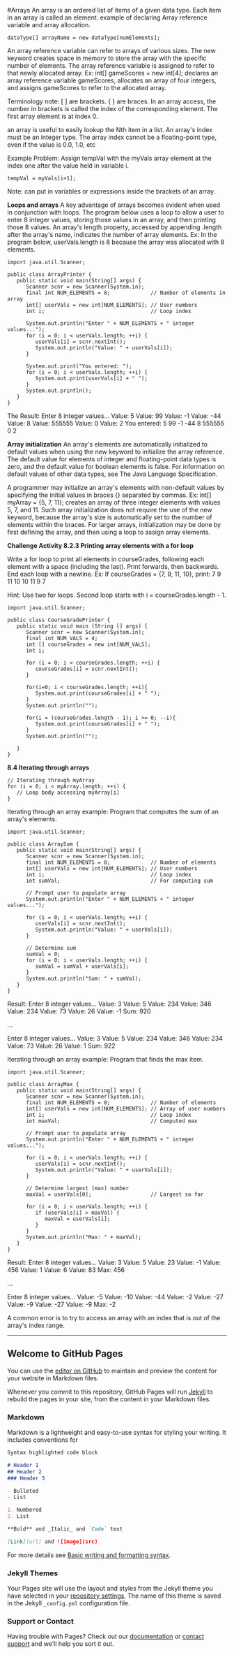 #Arrays
An array is an ordered list of items of a given data type. 
Each item in an array is called an element.
example of declaring Array reference variable and array allocation.
```
dataType[] arrayName = new dataType[numElements];
```
An array reference variable can refer to arrays of various sizes. The new keyword creates space in memory to store the array with the specific number of elements. The array reference variable is assigned to refer to that newly allocated array. Ex: int[] gameScores = new int[4]; declares an array reference variable gameScores, allocates an array of four integers, and assigns gameScores to refer to the allocated array.

Terminology note: [ ] are brackets. { } are braces. In an array access, the number in brackets is called the index of the corresponding element.
The first array element is at index 0.

an array is useful to easily lookup the Nth item in a list.
An array's index must be an integer type. The array index cannot be a floating-point type, even if the value is 0.0, 1.0, etc

Example Problem:
Assign tempVal with the myVals array element at the index one after the value held in variable i.
```
tempVal = myVals[i+1];
```
Note: can put in variables or expressions inside the brackets of an array.

**Loops and arrays**
A key advantage of arrays becomes evident when used in conjunction with loops. The program below uses a loop to allow a user to enter 8 integer values, storing those values in an array, and then printing those 8 values.
An array's length property, accessed by appending .length after the array's name, indicates the number of array elements. Ex: In the program below, userVals.length is 8 because the array was allocated with 8 elements.

```
import java.util.Scanner;

public class ArrayPrinter {
   public static void main(String[] args) {
      Scanner scnr = new Scanner(System.in);
      final int NUM_ELEMENTS = 8;             // Number of elements in array
      int[] userVals = new int[NUM_ELEMENTS]; // User numbers
      int i;                                  // Loop index

      System.out.println("Enter " + NUM_ELEMENTS + " integer values...");
      for (i = 0; i < userVals.length; ++i) {
         userVals[i] = scnr.nextInt();
         System.out.println("Value: " + userVals[i]);
      }
      
      System.out.print("You entered: ");
      for (i = 0; i < userVals.length; ++i) {
         System.out.print(userVals[i] + " ");
      }
      System.out.println();
   }
}
```
The Result: 
Enter 8 integer values...
Value: 5
Value: 99
Value: -1
Value: -44
Value: 8
Value: 555555
Value: 0
Value: 2
You entered: 5 99 -1 -44 8 555555 0 2

**Array initialization**
An array's elements are automatically initialized to default values when using the new keyword to initialize the array reference. The default value for elements of integer and floating-point data types is zero, and the default value for boolean elements is false. For information on default values of other data types, see The Java Language Specification.

A programmer may initialize an array's elements with non-default values by specifying the initial values in braces {} separated by commas. Ex: int[] myArray = {5, 7, 11}; creates an array of three integer elements with values 5, 7, and 11. Such array initialization does not require the use of the new keyword, because the array's size is automatically set to the number of elements within the braces. For larger arrays, initialization may be done by first defining the array, and then using a loop to assign array elements.

**Challenge Activity 8.2.3 Printing array elements with a for loop**

Write a for loop to print all elements in courseGrades, following each element with a space (including the last). Print forwards, then backwards. End each loop with a newline. Ex: If courseGrades = {7, 9, 11, 10}, print:
7 9 11 10 
10 11 9 7 

Hint: Use two for loops. Second loop starts with i = courseGrades.length - 1.

```
import java.util.Scanner;

public class CourseGradePrinter {
   public static void main (String [] args) {
      Scanner scnr = new Scanner(System.in);
      final int NUM_VALS = 4;
      int [] courseGrades = new int[NUM_VALS];
      int i;

      for (i = 0; i < courseGrades.length; ++i) {
         courseGrades[i] = scnr.nextInt();
      }

      for(i=0; i < courseGrades.length; ++i){
         System.out.print(courseGrades[i] + " ");
      }
      System.out.println("");
      
      for(i = (courseGrades.length - 1); i >= 0; --i){
         System.out.print(courseGrades[i] + " ");
      }
      System.out.println("");

   }
}
```
**8.4 Iterating through arrays**
```
// Iterating through myArray
for (i = 0; i < myArray.length; ++i) {
   // Loop body accessing myArray[i]
}
```
Iterating through an array example: Program that computes the sum of an array's elements.

```
import java.util.Scanner;

public class ArraySum {
   public static void main(String[] args) {
      Scanner scnr = new Scanner(System.in);
      final int NUM_ELEMENTS = 8;             // Number of elements
      int[] userVals = new int[NUM_ELEMENTS]; // User numbers
      int i;                                  // Loop index
      int sumVal;                             // For computing sum

      // Prompt user to populate array
      System.out.println("Enter " + NUM_ELEMENTS + " integer values...");
      
      for (i = 0; i < userVals.length; ++i) {
         userVals[i] = scnr.nextInt();
         System.out.println("Value: " + userVals[i]);
      }

      // Determine sum
      sumVal = 0;
      for (i = 0; i < userVals.length; ++i) {
         sumVal = sumVal + userVals[i];
      }
      System.out.println("Sum: " + sumVal);
   }
}
```
Result:
Enter 8 integer values...
Value: 3
Value: 5
Value: 234
Value: 346
Value: 234
Value: 73
Value: 26
Value: -1
Sum: 920

...

Enter 8 integer values...
Value: 3
Value: 5
Value: 234
Value: 346
Value: 234
Value: 73
Value: 26
Value: 1
Sum: 922

Iterating through an array example: Program that finds the max item.
```
import java.util.Scanner;

public class ArrayMax {
   public static void main(String[] args) {
      Scanner scnr = new Scanner(System.in);
      final int NUM_ELEMENTS = 8;             // Number of elements
      int[] userVals = new int[NUM_ELEMENTS]; // Array of user numbers
      int i;                                  // Loop index
      int maxVal;                             // Computed max

      // Prompt user to populate array
      System.out.println("Enter " + NUM_ELEMENTS + " integer values...");
      
      for (i = 0; i < userVals.length; ++i) {
         userVals[i] = scnr.nextInt();
         System.out.println("Value: " + userVals[i]);
      }

      // Determine largest (max) number
      maxVal = userVals[0];                   // Largest so far
      
      for (i = 0; i < userVals.length; ++i) {
         if (userVals[i] > maxVal) {
            maxVal = userVals[i];
         }
      }
      System.out.println("Max: " + maxVal);
   }
}
```
Result:
Enter 8 integer values...
Value: 3
Value: 5
Value: 23
Value: -1
Value: 456
Value: 1
Value: 6
Value: 83
Max: 456

...

Enter 8 integer values...
Value: -5
Value: -10
Value: -44
Value: -2
Value: -27
Value: -9
Value: -27
Value: -9
Max: -2

A common error is to try to access an array with an index that is out of the array's index range.



*******************************************************************************************************************************************************************
## Welcome to GitHub Pages

You can use the [editor on GitHub](https://github.com/float437/Programming1Notes/edit/gh-pages/index.md) to maintain and preview the content for your website in Markdown files.

Whenever you commit to this repository, GitHub Pages will run [Jekyll](https://jekyllrb.com/) to rebuild the pages in your site, from the content in your Markdown files.

### Markdown

Markdown is a lightweight and easy-to-use syntax for styling your writing. It includes conventions for

```markdown
Syntax highlighted code block

# Header 1
## Header 2
### Header 3

- Bulleted
- List

1. Numbered
2. List

**Bold** and _Italic_ and `Code` text

[Link](url) and ![Image](src)
```

For more details see [Basic writing and formatting syntax](https://docs.github.com/en/github/writing-on-github/getting-started-with-writing-and-formatting-on-github/basic-writing-and-formatting-syntax).

### Jekyll Themes

Your Pages site will use the layout and styles from the Jekyll theme you have selected in your [repository settings](https://github.com/float437/Programming1Notes/settings/pages). The name of this theme is saved in the Jekyll `_config.yml` configuration file.

### Support or Contact

Having trouble with Pages? Check out our [documentation](https://docs.github.com/categories/github-pages-basics/) or [contact support](https://support.github.com/contact) and we’ll help you sort it out.
